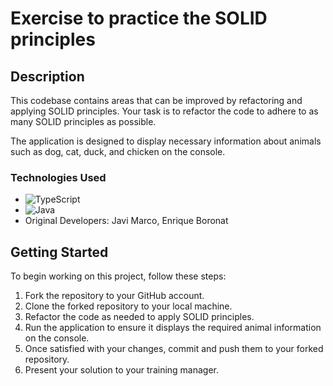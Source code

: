 # Exercise to practice the SOLID principles

## Description
This codebase contains areas that can be improved by refactoring and applying SOLID principles. Your task is to refactor the code to adhere to as many SOLID principles as possible.

The application is designed to display necessary information about animals such as dog, cat, duck, and chicken on the console.

### Technologies Used
- ![TypeScript](https://img.shields.io/badge/TypeScript-v4.0.0-blue)
- ![Java](https://img.shields.io/badge/Java-v8.0-orange)
- Original Developers: Javi Marco, Enrique Boronat

## Getting Started
To begin working on this project, follow these steps:

1. Fork the repository to your GitHub account.
2. Clone the forked repository to your local machine.
3. Refactor the code as needed to apply SOLID principles.
4. Run the application to ensure it displays the required animal information on the console.
5. Once satisfied with your changes, commit and push them to your forked repository.
6. Present your solution to your training manager.
